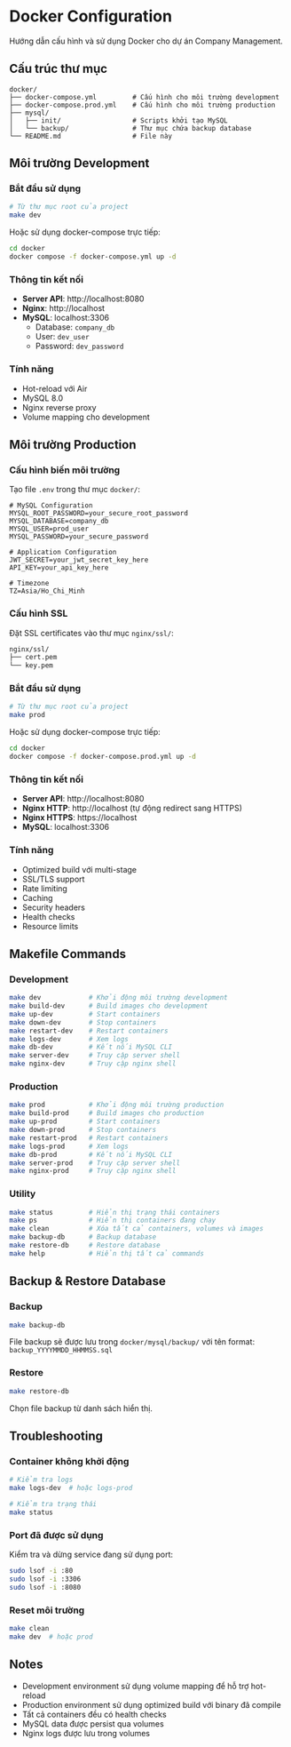 # Docker Configuration

Hướng dẫn cấu hình và sử dụng Docker cho dự án Company Management.

## Cấu trúc thư mục

```
docker/
├── docker-compose.yml         # Cấu hình cho môi trường development
├── docker-compose.prod.yml    # Cấu hình cho môi trường production
├── mysql/
│   ├── init/                  # Scripts khởi tạo MySQL
│   └── backup/                # Thư mục chứa backup database
└── README.md                  # File này
```

## Môi trường Development

### Bắt đầu sử dụng

```bash
# Từ thư mục root của project
make dev
```

Hoặc sử dụng docker-compose trực tiếp:

```bash
cd docker
docker compose -f docker-compose.yml up -d
```

### Thông tin kết nối

- **Server API**: http://localhost:8080
- **Nginx**: http://localhost
- **MySQL**: localhost:3306
  - Database: `company_db`
  - User: `dev_user`
  - Password: `dev_password`

### Tính năng

- Hot-reload với Air
- MySQL 8.0
- Nginx reverse proxy
- Volume mapping cho development

## Môi trường Production

### Cấu hình biến môi trường

Tạo file `.env` trong thư mục `docker/`:

```env
# MySQL Configuration
MYSQL_ROOT_PASSWORD=your_secure_root_password
MYSQL_DATABASE=company_db
MYSQL_USER=prod_user
MYSQL_PASSWORD=your_secure_password

# Application Configuration
JWT_SECRET=your_jwt_secret_key_here
API_KEY=your_api_key_here

# Timezone
TZ=Asia/Ho_Chi_Minh
```

### Cấu hình SSL

Đặt SSL certificates vào thư mục `nginx/ssl/`:

```bash
nginx/ssl/
├── cert.pem
└── key.pem
```

### Bắt đầu sử dụng

```bash
# Từ thư mục root của project
make prod
```

Hoặc sử dụng docker-compose trực tiếp:

```bash
cd docker
docker compose -f docker-compose.prod.yml up -d
```

### Thông tin kết nối

- **Server API**: http://localhost:8080
- **Nginx HTTP**: http://localhost (tự động redirect sang HTTPS)
- **Nginx HTTPS**: https://localhost
- **MySQL**: localhost:3306

### Tính năng

- Optimized build với multi-stage
- SSL/TLS support
- Rate limiting
- Caching
- Security headers
- Health checks
- Resource limits

## Makefile Commands

### Development

```bash
make dev            # Khởi động môi trường development
make build-dev      # Build images cho development
make up-dev         # Start containers
make down-dev       # Stop containers
make restart-dev    # Restart containers
make logs-dev       # Xem logs
make db-dev         # Kết nối MySQL CLI
make server-dev     # Truy cập server shell
make nginx-dev      # Truy cập nginx shell
```

### Production

```bash
make prod           # Khởi động môi trường production
make build-prod     # Build images cho production
make up-prod        # Start containers
make down-prod      # Stop containers
make restart-prod   # Restart containers
make logs-prod      # Xem logs
make db-prod        # Kết nối MySQL CLI
make server-prod    # Truy cập server shell
make nginx-prod     # Truy cập nginx shell
```

### Utility

```bash
make status         # Hiển thị trạng thái containers
make ps             # Hiển thị containers đang chạy
make clean          # Xóa tất cả containers, volumes và images
make backup-db      # Backup database
make restore-db     # Restore database
make help           # Hiển thị tất cả commands
```

## Backup & Restore Database

### Backup

```bash
make backup-db
```

File backup sẽ được lưu trong `docker/mysql/backup/` với tên format: `backup_YYYYMMDD_HHMMSS.sql`

### Restore

```bash
make restore-db
```

Chọn file backup từ danh sách hiển thị.

## Troubleshooting

### Container không khởi động

```bash
# Kiểm tra logs
make logs-dev  # hoặc logs-prod

# Kiểm tra trạng thái
make status
```

### Port đã được sử dụng

Kiểm tra và dừng service đang sử dụng port:

```bash
sudo lsof -i :80
sudo lsof -i :3306
sudo lsof -i :8080
```

### Reset môi trường

```bash
make clean
make dev  # hoặc prod
```

## Notes

- Development environment sử dụng volume mapping để hỗ trợ hot-reload
- Production environment sử dụng optimized build với binary đã compile
- Tất cả containers đều có health checks
- MySQL data được persist qua volumes
- Nginx logs được lưu trong volumes

